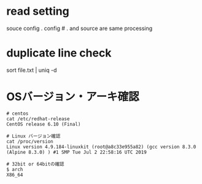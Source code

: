 # read setting
souce config
. config # . and source are same processing

# duplicate line check
sort file.txt | uniq -d

# OSバージョン・アーキ確認
```
# centos
cat /etc/redhat-release
CentOS release 6.10 (Final)

# Linux バージョン確認
cat /proc/version
Linux version 4.9.184-linuxkit (root@a8c33e955a82) (gcc version 8.3.0 (Alpine 8.3.0) ) #1 SMP Tue Jul 2 22:58:16 UTC 2019

# 32bit or 64bitの確認
$ arch
X86_64
```
